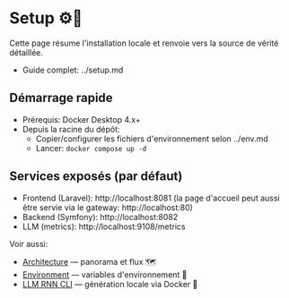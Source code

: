 # Setup ⚙️🐳

Cette page résume l'installation locale et renvoie vers la source de vérité détaillée.

- Guide complet: ../setup.md

## Démarrage rapide
- Prérequis: Docker Desktop 4.x+
- Depuis la racine du dépôt:
  - Copier/configurer les fichiers d'environnement selon ../env.md
  - Lancer: `docker compose up -d`

## Services exposés (par défaut)
- Frontend (Laravel): http://localhost:8081 (la page d'accueil peut aussi être servie via le gateway: http://localhost:80)
- Backend (Symfony): http://localhost:8082
- LLM (metrics): http://localhost:9108/metrics

Voir aussi:
- [Architecture](Architecture) — panorama et flux 🗺️
- [Environment](Environment) — variables d'environnement 🔑
- [LLM RNN CLI](LLM-RNN-CLI) — génération locale via Docker 🧠